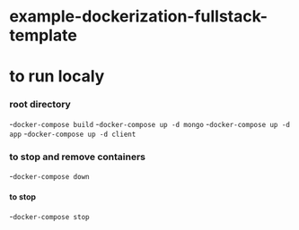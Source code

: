 # example-dockerization-fullstack-template

# to run localy
### root directory
-`docker-compose build`
-`docker-compose up -d mongo`
-`docker-compose up -d app`
-`docker-compose up -d client`

### to stop and remove containers
-`docker-compose down`
#### to stop
-`docker-compose stop`
